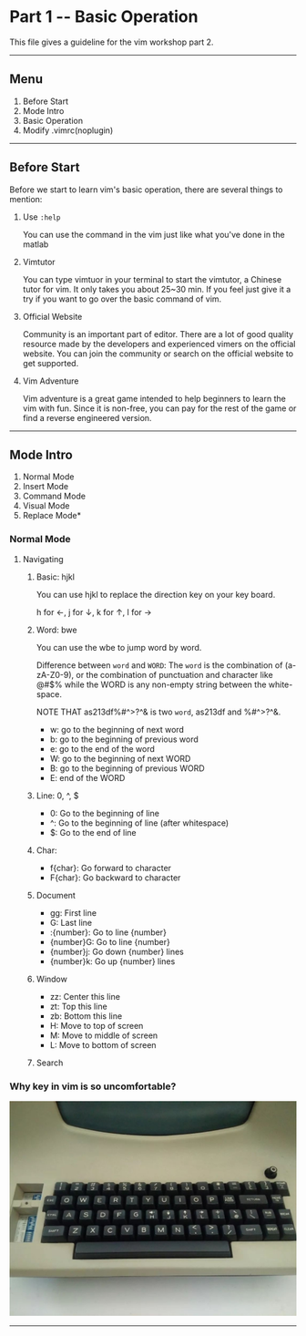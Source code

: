 # Part 1 -- Basic Operation

This file gives a guideline for the vim workshop part 2.

---

## Menu

1. Before Start
2. Mode Intro
3. Basic Operation
4. Modify .vimrc(noplugin)

---

## Before Start

Before we start to learn vim's basic operation, there are several things to mention:

1. Use `:help`

   You can use the command in the vim just like what you've done in the matlab

2. Vimtutor

   You can type vimtuor in your terminal to start the vimtutor, a Chinese tutor for vim. It only takes you about 25~30 min. If you feel just give it a try if you want to go over the basic command of vim.

3. Official Website

    Community is an important part of editor. There are a lot of good quality resource made by the developers and experienced vimers on the official website. You can join the community or search on the official website to get supported.

4. Vim Adventure

    Vim adventure is a great game intended to help beginners to learn the vim with fun. Since it is non-free, you can pay for the rest of the game or find a reverse engineered version.

---

## Mode Intro

1. Normal Mode
2. Insert Mode
3. Command Mode
4. Visual Mode
5. Replace Mode*

### Normal Mode

1. Navigating
   1. Basic: hjkl

      You can use hjkl to replace the direction key on your key board.

      h for $\leftarrow$, j for $\downarrow$, k for $\uparrow$, l for $\rightarrow$

   2. Word: bwe

      You can use the wbe to jump word by word.

      Difference between `word` and `WORD`: The `word` is the combination of (a-zA-Z0-9), or the combination of punctuation and character like @#$% while the WORD is any non-empty string between the white-space.

      NOTE THAT as213df%#^>?^& is two `word`, as213df and %#^>?^&.

      - w: go to the beginning of next word
      - b: go to the beginning of previous word
      - e: go to the end of the word
      - W: go to the  beginning of next WORD
      - B: go to the beginning of previous WORD
      - E: end of the WORD

   3. Line: 0, ^, $

      - 0: Go to the beginning of line
      - ^: Go to the beginning of line (after whitespace)
      - $: Go to the end of line

   4. Char:

      - f{char}: Go forward to character
      - F{char}: Go backward to character

   5. Document

      - gg: First line
      - G: Last line
      - :{number}: Go to line {number}
      - {number}G: Go to line {number}
      - {number}j: Go down {number} lines
      - {number}k: Go up {number} lines

   6. Window

      - zz: Center this line
      - zt: Top this line
      - zb: Bottom this line
      - H: Move to top of screen
      - M: Move to middle of screen
      - L: Move to bottom of screen

   7. Search

### Why key in vim is so uncomfortable?

![keyboard](src/keyboard.jpeg)

---